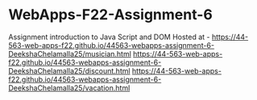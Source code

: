 # WebApps-F22-Assignment-6
Assignment introduction to Java Script and DOM
Hosted at - https://44-563-web-apps-f22.github.io/44563-webapps-assignment-6-DeekshaChelamalla25/musician.html
https://44-563-web-apps-f22.github.io/44563-webapps-assignment-6-DeekshaChelamalla25/discount.html
https://44-563-web-apps-f22.github.io/44563-webapps-assignment-6-DeekshaChelamalla25/vacation.html
